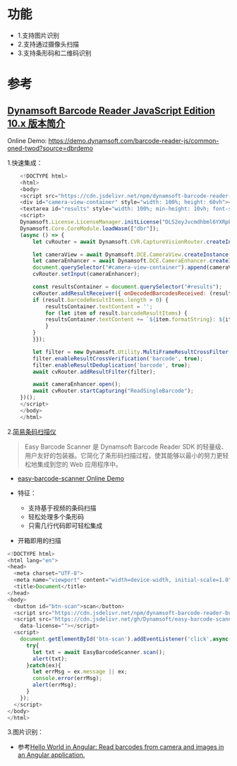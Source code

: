 
# 功能

- 1.支持图片识别
- 2.支持通过摄像头扫描
- 3.支持条形码和二维码识别

# 参考

## [Dynamsoft Barcode Reader JavaScript Edition 10.x 版本简介](https://www.dynamsoft.com/barcode-reader/docs/web/programming/javascript/)
  
Online Demo: https://demo.dynamsoft.com/barcode-reader-js/common-oned-twod?source=dbrdemo

1.快速集成：

```js
    <!DOCTYPE html>
    <html>
    <body>
    <script src="https://cdn.jsdelivr.net/npm/dynamsoft-barcode-reader-bundle@10.4.2001/dist/dbr.bundle.js"></script>
    <div id="camera-view-container" style="width: 100%; height: 60vh"></div>
    <textarea id="results" style="width: 100%; min-height: 10vh; font-size: 3vmin; overflow: auto" disabled></textarea>
    <script>
    Dynamsoft.License.LicenseManager.initLicense("DLS2eyJvcmdhbml6YXRpb25JRCI6IjIwMDAwMSJ9");
    Dynamsoft.Core.CoreModule.loadWasm(["dbr"]);
    (async () => {
        let cvRouter = await Dynamsoft.CVR.CaptureVisionRouter.createInstance();

        let cameraView = await Dynamsoft.DCE.CameraView.createInstance();
        let cameraEnhancer = await Dynamsoft.DCE.CameraEnhancer.createInstance(cameraView);
        document.querySelector("#camera-view-container").append(cameraView.getUIElement());
        cvRouter.setInput(cameraEnhancer);

        const resultsContainer = document.querySelector("#results");
        cvRouter.addResultReceiver({ onDecodedBarcodesReceived: (result) => {
        if (result.barcodeResultItems.length > 0) {
            resultsContainer.textContent = '';
            for (let item of result.barcodeResultItems) {
            resultsContainer.textContent += `${item.formatString}: ${item.text}\n\n`;
            }
        }
        }});

        let filter = new Dynamsoft.Utility.MultiFrameResultCrossFilter();
        filter.enableResultCrossVerification('barcode', true);
        filter.enableResultDeduplication('barcode', true);
        await cvRouter.addResultFilter(filter);

        await cameraEnhancer.open();
        await cvRouter.startCapturing("ReadSingleBarcode");
    })();
    </script>
    </body>
    </html>
```

2.[简易条码扫描仪](https://github.com/Dynamsoft/easy-barcode-scanner)

> Easy Barcode Scanner 是 Dynamsoft Barcode Reader SDK 的轻量级、用户友好的包装器。它简化了条形码扫描过程，使其能够以最小的努力更轻松地集成到您的 Web 应用程序中。

- [easy-barcode-scanner Online Demo](https://dynamsoft.github.io/easy-barcode-scanner/index.html)

- 特征：
  - 支持基于视频的条码扫描
  - 轻松处理多个条形码
  - 只需几行代码即可轻松集成

- 开箱即用的扫描

```js
<!DOCTYPE html>
<html lang="en">
<head>
  <meta charset="UTF-8">
  <meta name="viewport" content="width=device-width, initial-scale=1.0">
  <title>Document</title>
</head>
<body>
  <button id="btn-scan">scan</button>
  <script src="https://cdn.jsdelivr.net/npm/dynamsoft-barcode-reader-bundle@10.2.1000/dist/dbr.bundle.js"></script>
  <script src="https://cdn.jsdelivr.net/gh/Dynamsoft/easy-barcode-scanner@10.2.1009/dist/easy-barcode-scanner.js"
    data-license=""></script>
  <script>
    document.getElementById('btn-scan').addEventListener('click',async()=>{
      try{
        let txt = await EasyBarcodeScanner.scan();
        alert(txt);
      }catch(ex){
        let errMsg = ex.message || ex;
        console.error(errMsg);
        alert(errMsg);
      }
    });
  </script>
</body>
</html>
```

3.图片识别：

- 参考[Hello World in Angular: Read barcodes from camera and images in an Angular application.](https://github.com/Dynamsoft/barcode-reader-javascript-samples/tree/main/hello-world/angular)
